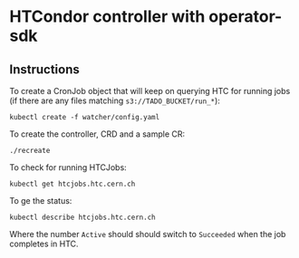 # HTCondor controller with operator-sdk

## Instructions

To create a CronJob object that will keep on querying HTC for
running jobs (if there are any files matching `s3://TADO_BUCKET/run_*`):

```
kubectl create -f watcher/config.yaml 
```

To create the controller, CRD and a sample CR:

```
./recreate
```

To check for running HTCJobs:

```
kubectl get htcjobs.htc.cern.ch
```

To ge the status:

```
kubectl describe htcjobs.htc.cern.ch
```

Where the number `Active` should should switch to `Succeeded` when the job completes in HTC.